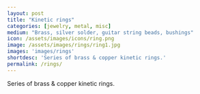 ```yaml
---
layout: post
title: "Kinetic rings"
categories: [jewelry, metal, misc]
medium: "Brass, silver solder, guitar string beads, bushings"
icon: /assets/images/icons/ring.png
image: /assets/images/rings/ring1.jpg
images: 'images/rings'
shortdesc: 'Series of brass & copper kinetic rings.'
permalink: /rings/
---
```

Series of brass & copper kinetic rings.
